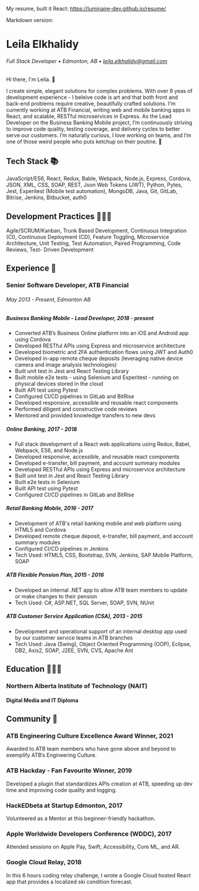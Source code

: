 My resume, built it React: https://luminaire-dev.github.io/resume/

Markdown version:

# Leila Elkhalidy
###### Full Stack Developer • Edmonton, AB • leila.elkhalidy@gmail.com

Hi there, I'm Leila. 👋

I create simple, elegant solutions for complex problems. With over 8 yeas of development experience - I beleive code is art and that both front and back-end problems require creative, beautifully crafted solutions. I'm currently working at ATB Financial, writing web and mobile banking apps in React, and scalable, RESTful microservices in Express. As the Lead Developer on the Business Banking Mobile project, I’m continuously striving to improve code quality, testing coverage, and delivery cycles to better serve our customers. I’m naturally curious, I love working on teams, and I’m one of those weird people who puts ketchup on their poutine. 🤭
## Tech Stack 📚
JavaScript/ES6, React, Redux, Bable, Webpack, Node.js, Express, Cordova, JSON, XML, CSS, SOAP, REST, Json Web Tokens (JWT), Python, Pytes, Jest, Experitest (Mobile test automation), MongoDB, Java, Git, GitLab, Bitrise, Jenkins, Bitbucket, auth0
## Development Practices 👩🏻‍💻
Agile/SCRUM/Kanban, Trunk Based Development, Continuous Integration (CI), Continuous Deployment (CD), Feature Toggling, Microservice Architecture, Unit Testing, Test Automation, Paired Programming, Code Reviews, Test- Driven Development
## Experience 👔
### Senior Software Developer, ATB Financial
###### May 2013 - Present, Edmonton AB
##### Business Banking Mobile - Lead Developer, 2018 - present
* Converted ATB’s Business Online platform into an iOS and Android app using Cordova
* Developed RESTful APIs using Express and microservice architecture
* Developed biometric and 2FA authentication flows using JWT and Auth0
* Developed in-app remote cheque deposits (leveraging native device camera and image analysis technologies)
* Built unit test in Jest and React Testing Library
* Built mobile e2e tests - using Selenium and Experitest - running on physical devices stored in the cloud
* Built API test using Pytest
* Configured CI/CD pipelines in GitLab and BitRise
* Developed responsive, accessible and reusable react components
* Performed diligent and constructive code reviews
* Mentored and provided knowledge transfers to new devs

##### Online Banking, 2017 - 2018
* Full stack development of a React web applications using Redux, Babel, Webpack, ES6, and Node.js
* Developed responsive, accessible, and reusable react components
* Developed e-transfer, bill payment, and account summary modules
* Developed RESTful APIs using Express and microservice architecture
* Built unit test in Jest and React Testing Library
* Built e2e tests in Selenium
* Built API test using Pytest
* Configured CI/CD pipelines in GitLab and BitRise

##### Retail Banking Mobile, 2016 - 2017
* Development of ATB's retail banking mobile and web platform using HTML5 and Cordova
* Developed remote cheque deposit, e-transfer, bill payment, and account summary modules
* Configured CI/CD pipelines in Jenkins
* Tech Used: HTML5, CSS, Bootstrap, SVN, Jenkins, SAP Mobile Platform, SOAP

##### ATB Flexible Pension Plan, 2015 - 2016
* Developed an internal .NET app to allow ATB team members to update or make changes to their pension
* Tech Used: C#, ASP.NET, SQL Server, SOAP, SVN, NUnit

##### ATB Customer Service Application (CSA), 2013 - 2015
* Development and operational support of an internal desktop app used by our customer service teams in ATB branches
* Tech Used: Java (Swing), Object Oriented Programming (OOP), Eclipse, DB2, Axis2, SOAP, J2EE, SVN, CVS, Apache Ant

## Education 👩🏻‍🎓
### Northern Alberta Institute of Technology (NAIT)
#### Digital Media and IT Diploma

## Community 🌳
### ATB Engineering Culture Excellence Award Winner, 2021
Awarded to ATB team members who have gone above and beyond to exemplify ATB’s Engineering Culture.
### ATB Hackday - Fan Favourite Winner, 2019
Developed a plugin that standardizes APIs creation at ATB, speeding up dev time and improving code quality and logging.
### HackEDbeta at Startup Edmonton, 2017
Volunteered as a Mentor at this beginner-friendly hackathon.
### Apple Worldwide Developers Conference (WDDC), 2017
Attended sessions on Apple Pay, Swift, Accessibility, Core ML, and AR.
### Google Cloud Relay, 2018
In this 6 hours coding relay challenge, I wrote a Google Cloud hosted React app that provides a localized ski condition forecast.
